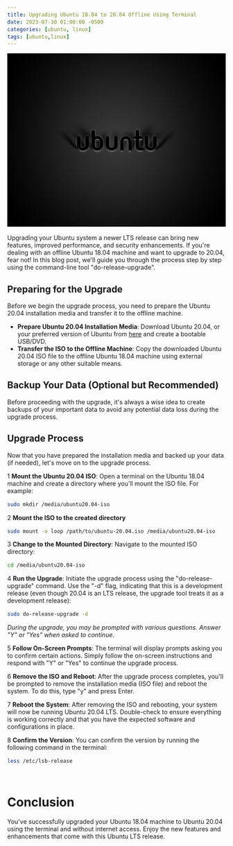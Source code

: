 ```yaml
---
title: Upgrading Ubuntu 18.04 to 20.04 Offline Using Terminal
date: 2023-07-30 01:00:00 -0500
categories: [ubuntu, linux]
tags: [ubuntu,linux]
---
```


<img src="/assets/img/posts/2023/ubuntu_offline_upgrade/ubuntu_offline_upgrade.jpg" alt="Upgrading Ubuntu 18.04 to 20.04 Offline Using Terminal" style="height:400px; width:600px;" />


Upgrading your Ubuntu system a newer LTS release can bring new features, improved performance, and security enhancements. If you're dealing with an offline Ubuntu 18.04 machine and want to upgrade to 20.04, fear not! In this blog post, we'll guide you through the process step by step using the command-line tool "do-release-upgrade".

## Preparing for the Upgrade

Before we begin the upgrade process, you need to prepare the Ubuntu 20.04 installation media and transfer it to the offline machine.

- **Prepare Ubuntu 20.04 Installation Media**: Download Ubuntu 20.04, or your preferred version of Ubuntu from [here](https://releases.ubuntu.com/focal/) and create a bootable USB/DVD.<br>
- **Transfer the ISO to the Offline Machine**: Copy the downloaded Ubuntu 20.04 ISO file to the offline Ubuntu 18.04 machine using external storage or any other suitable means.<br>


## Backup Your Data (Optional but Recommended)

Before proceeding with the upgrade, it's always a wise idea to create backups of your important data to avoid any potential data loss during the upgrade process.

## Upgrade Process

Now that you have prepared the installation media and backed up your data (if needed), let's move on to the upgrade process.

1 **Mount the Ubuntu 20.04 ISO**: Open a terminal on the Ubuntu 18.04 machine and create a directory where you'll mount the ISO file. For example:<br>
```bash
sudo mkdir /media/ubuntu20.04-iso
```

2 **Mount the ISO to the created directory**<br>
```bash
sudo mount -o loop /path/to/ubuntu-20.04.iso /media/ubuntu20.04-iso
```

3 **Change to the Mounted Directory**: Navigate to the mounted ISO directory:<br>
```bash
cd /media/ubuntu20.04-iso
```

4 **Run the Upgrade**: Initiate the upgrade process using the "do-release-upgrade" command. Use the "-d" flag, indicating that this is a development release (even though 20.04 is an LTS release, the upgrade tool treats it as a development release):<br>
```bash
sudo do-release-upgrade -d
 ```

*During the upgrade, you may be prompted with various questions. Answer "Y" or "Yes" when asked to continue.*<br>

5 **Follow On-Screen Prompts**: The terminal will display prompts asking you to confirm certain actions. Simply follow the on-screen instructions and respond with "Y" or "Yes" to continue the upgrade process.<br>

6 **Remove the ISO and Reboot**: After the upgrade process completes, you'll be prompted to remove the installation media (ISO file) and reboot the system. To do this, type "y" and press Enter.<br>

7 **Reboot the System**: After removing the ISO and rebooting, your system will now be running Ubuntu 20.04 LTS. Double-check to ensure everything is working correctly and that you have the expected software and configurations in place.<br>

8 **Confirm the Version**: You can confirm the version by running the following command in the terminal:
```bash
less /etc/lsb-release
```
<br>

# Conclusion
You've successfully upgraded your Ubuntu 18.04 machine to Ubuntu 20.04 using the terminal and without internet access. Enjoy the new features and enhancements that come with this Ubuntu LTS release.



